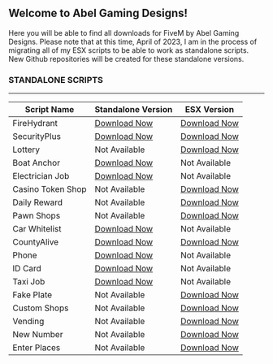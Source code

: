 ## Welcome to Abel Gaming Designs!
Here you will be able to find all downloads for FiveM by Abel Gaming Designs. Please note that at this time, April of 2023, I am in the process of migrating all of my ESX scripts to be able to work as standalone scripts. New Github repositories will be created for these standalone versions.

### STANDALONE SCRIPTS
<hr>

| Script Name  | Standalone Version | ESX Version |
| ------------- | ------------- | ------------- |
| FireHydrant  | [Download Now](https://github.com/Abel-Gaming/FireHydrant)  | [Download Now](https://github.com/Abel-Gaming/esx_FireHydrant)  |
| SecurityPlus  | [Download Now](https://github.com/Abel-Gaming/FireHydrant)  | [Download Now](https://github.com/Abel-Gaming/esx_SecurityPlus)  |
| Lottery  | Not Available  | [Download Now](https://github.com/Abel-Gaming/esx_Lottery)  |
| Boat Anchor | [Download Now](https://github.com/Abel-Gaming/AG_BoatAnchor) | Not Available |
| Electrician Job | [Download Now](https://github.com/Abel-Gaming/AG_ElectricianJob) | Not Available |
| Casino Token Shop | Not Available | [Download Now](https://github.com/Abel-Gaming/esx_CasinoTokenShop) |
| Daily Reward | Not Available | [Download Now](https://github.com/Abel-Gaming/esx_DailyReward) |
| Pawn Shops | Not Available | [Download Now](https://github.com/Abel-Gaming/esx_PawnShops) |
| Car Whitelist | [Download Now](https://github.com/Abel-Gaming/AG_CARWHITELIST) | Not Available |
| CountyAlive | [Download Now](https://github.com/Abel-Gaming/AG_CountyAlive) | [Download Now](https://github.com/Abel-Gaming/esx_CountyAlive) |
| Phone | [Download Now](https://github.com/Abel-Gaming/AG_Phone) | Not Available |
| ID Card | [Download Now](https://github.com/Abel-Gaming/AG_IDCARD) | Not Available |
| Taxi Job | [Download Now](https://github.com/Abel-Gaming/AG_TaxiJob) | Not Available |
| Fake Plate | Not Available | [Download Now](https://github.com/Abel-Gaming/esx_FakePlate) |
| Custom Shops | Not Available | [Download Now](https://github.com/Abel-Gaming/esx_CustomShops) |
| Vending | Not Available | [Download Now](https://github.com/Abel-Gaming/esx_Vending) |
| New Number | Not Available | [Download Now](https://github.com/Abel-Gaming/esx_NewNumber) |
| Enter Places | Not Available | [Download Now](https://github.com/Abel-Gaming/esx_EnterPlaces) |
